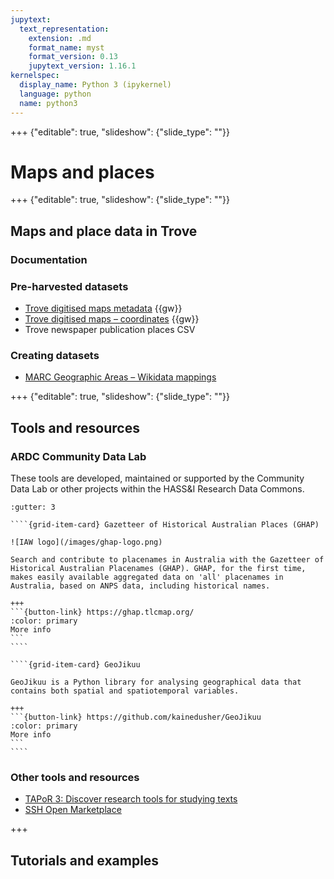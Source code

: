 ```yaml
---
jupytext:
  text_representation:
    extension: .md
    format_name: myst
    format_version: 0.13
    jupytext_version: 1.16.1
kernelspec:
  display_name: Python 3 (ipykernel)
  language: python
  name: python3
---
```


+++ {"editable": true, "slideshow": {"slide_type": ""}}

# Maps and places

+++ {"editable": true, "slideshow": {"slide_type": ""}}

## Maps and place data in Trove

### Documentation

### Pre-harvested datasets

- [Trove digitised maps metadata](https://glam-workbench.net/trove-maps/single-maps-data/) {{gw}}
- [Trove digitised maps – coordinates](https://glam-workbench.net/trove-maps/single-maps-coordinates-data/) {{gw}}
- Trove newspaper publication places CSV

### Creating datasets

- [MARC Geographic Areas – Wikidata mappings](https://github.com/GLAM-Workbench/marc-geographicareas)

+++ {"editable": true, "slideshow": {"slide_type": ""}}

## Tools and resources

### ARDC Community Data Lab

These tools are developed, maintained or supported by the Community Data Lab or other projects within the HASS&I Research Data Commons.

`````{grid}
:gutter: 3

````{grid-item-card} Gazetteer of Historical Australian Places (GHAP)

![IAW logo](/images/ghap-logo.png)

Search and contribute to placenames in Australia with the Gazetteer of Historical Australian Placenames (GHAP). GHAP, for the first time, makes easily available aggregated data on 'all' placenames in Australia, based on ANPS data, including historical names.

+++
```{button-link} https://ghap.tlcmap.org/
:color: primary
More info
```
````

````{grid-item-card} GeoJikuu

GeoJikuu is a Python library for analysing geographical data that contains both spatial and spatiotemporal variables. 

+++
```{button-link} https://github.com/kainedusher/GeoJikuu
:color: primary
More info
```
````
`````

### Other tools and resources

- [TAPoR 3: Discover research tools for studying texts](https://tapor.ca/home)
- [SSH Open Marketplace](https://marketplace.sshopencloud.eu/)

+++

## Tutorials and examples

